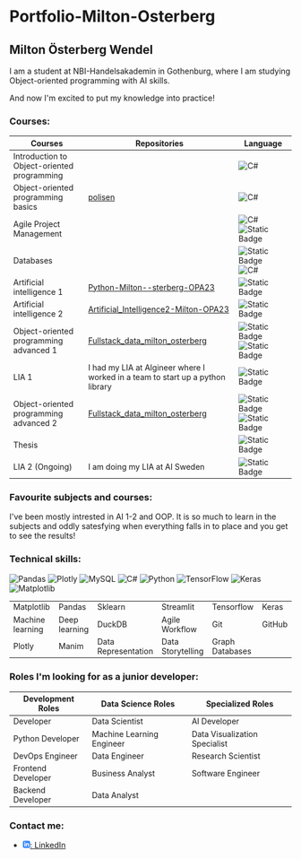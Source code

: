 # Portfolio-Milton-Osterberg


## Milton Österberg Wendel
I am a student at NBI-Handelsakademin in Gothenburg, where I am studying Object-oriented programming with AI skills. 

And now I'm excited to put my knowledge into practice!



### Courses:

<table>
    <thead>
        <th>Courses</th>
        <th>Repositories</th>
        <th>Language</th>
    </thead>
    <tr>
        <td>Introduction to Object-oriented programming</td>
        <td></td>
        <td><img src="https://img.shields.io/badge/c%23-%23239120.svg?style=for-the-badge&logo=csharp&logoColor=white" alt="C#"></td>
    </tr>
    <tr>
        <td>Object-oriented programming basics</td>
        <td><a href="https://github.com/MiltonOberg/Polisen">polisen</a></td>
        <td><img src="https://img.shields.io/badge/c%23-%23239120.svg?style=for-the-badge&logo=csharp&logoColor=white" alt="C#"></td>
    </tr>
    <tr>
        <td>Agile Project Management</td>
        <td></td>
        <td><img alt="C#" src=https://img.shields.io/badge/c%23-%23239120.svg?style=for-the-badge&logo=csharp&logoColor=white>
        <img alt="Static Badge" src="https://img.shields.io/badge/HTML-lightgreen?style=for-the-badge&color=red"></td>
    </tr>
    <tr>
        <td>Databases</td>
        <td></td>
        <td><img alt="Static Badge" src="https://img.shields.io/badge/SQL-lightgreen?style=for-the-badge&color=yellow">
        <img alt="C#" src=https://img.shields.io/badge/c%23-%23239120.svg?style=for-the-badge&logo=csharp&logoColor=white></td>
    </tr>
    <tr>
        <td>Artificial intelligence 1</td>
        <td><a href= https://github.com/MiltonOberg/Python-Milton--sterberg-OPA23>Python-Milton--sterberg-OPA23</a></td>
        <td><img alt="Static Badge" src=https://img.shields.io/badge/python-3670A0?style=for-the-badge&logo=python&logoColor=ffdd54></td>
    </tr>
    <tr>
        <td>Artificial intelligence 2</td>
        <td><a href= https://github.com/MiltonOberg/Artificial_Intelligence2-Milton-OPA23>Artificial_Intelligence2-Milton-OPA23</a></td>
        <td><img alt="Static Badge" src=https://img.shields.io/badge/python-3670A0?style=for-the-badge&logo=python&logoColor=ffdd54></td>
    </tr>
    <tr>
        <td>Object-oriented programming advanced 1</td>
        <td><a href= https://github.com/MiltonOberg/Fullstack_data_milton_osterberg>Fullstack_data_milton_osterberg</a></td>
        <td><img alt="Static Badge" src=https://img.shields.io/badge/python-3670A0?style=for-the-badge&logo=python&logoColor=ffdd54>
        <img alt="Static Badge" src="https://img.shields.io/badge/SQL-lightgreen?style=for-the-badge&color=yellow"></td>
    </tr>
    <tr>
        <td>LIA 1</td>
        <td>I had my LIA at AIgineer where I worked in a team to start up a python library</td>
        <td><img alt="Static Badge" src=https://img.shields.io/badge/python-3670A0?style=for-the-badge&logo=python&logoColor=ffdd54></td>
    </tr>
    <tr>
        <td>Object-oriented programming advanced 2</td>
        <td><a href= https://github.com/MiltonOberg/Fullstack_data_milton_osterberg>Fullstack_data_milton_osterberg</a></td>
        <td><img alt="Static Badge" src=https://img.shields.io/badge/python-3670A0?style=for-the-badge&logo=python&logoColor=ffdd54>
        <img alt="Static Badge" src="https://img.shields.io/badge/SQL-lightgreen?style=for-the-badge&color=yellow"></td>
    </tr>
    <tr>
        <td>Thesis</td>
        <td><a href= https://github.com/MiltonOberg/thesis</td>
        <td><img alt="Static Badge" src=https://img.shields.io/badge/python-3670A0?style=for-the-badge&logo=python&logoColor=ffdd54></td>
    </tr>
    <tr>
        <td>LIA 2 (Ongoing)</td>
        <td>I am doing my LIA at AI Sweden</td>
        <td><img alt="Static Badge" src=https://img.shields.io/badge/python-3670A0?style=for-the-badge&logo=python&logoColor=ffdd54></td>
    </tr>
</table>

### Favourite subjects and courses:
I've been mostly intrested in AI 1-2 and OOP. 
It is so much to learn in the subjects and oddly satesfying
when everything falls in to place and you get to see the results!

### Technical skills:
![Pandas](https://img.shields.io/badge/pandas-%23150458.svg?style=for-the-badge&logo=pandas&logoColor=white)
![Plotly](https://img.shields.io/badge/Plotly-%233F4F75.svg?style=for-the-badge&logo=plotly&logoColor=white)
![MySQL](https://img.shields.io/badge/mysql-4479A1.svg?style=for-the-badge&logo=mysql&logoColor=white)
![C#](https://img.shields.io/badge/c%23-%23239120.svg?style=for-the-badge&logo=csharp&logoColor=white)
![Python](https://img.shields.io/badge/python-3670A0?style=for-the-badge&logo=python&logoColor=ffdd54)
![TensorFlow](https://img.shields.io/badge/TensorFlow-%23FF6F00.svg?style=for-the-badge&logo=TensorFlow&logoColor=white)
![Keras](https://img.shields.io/badge/Keras-%23D00000.svg?style=for-the-badge&logo=Keras&logoColor=white)
![Matplotlib](https://img.shields.io/badge/Matplotlib-%23ffffff.svg?style=for-the-badge&logo=Matplotlib&logoColor=black)
<table>
    <tr>
        <td>Matplotlib</td>
        <td>Pandas</td>
        <td>Sklearn</td>
        <td>Streamlit</td>
        <td>Tensorflow</td>
        <td>Keras</td>
    </tr>
    <tr>
        <td>Machine learning</td>
        <td>Deep learning</td>
        <td>DuckDB</td>
        <td>Agile Workflow</td>
        <td>Git</td>
        <td>GitHub</td>
    </tr>
    <tr>
        <td>Plotly</td>
        <td>Manim</td>
        <td>Data Representation</td>
        <td>Data Storytelling</td>
        <td>Graph Databases</td>
    </tr>
</table>

### Roles I'm looking for as a junior developer:
 
<table>
    <thead>
        <th>Development Roles</th>
        <th>Data Science Roles</th>
        <th>Specialized Roles</th>
    </thead>
    <tbody>
        <tr>
            <td>Developer</td>
            <td>Data Scientist</td>
            <td>AI Developer</td>
        </tr>
        <tr>
            <td>Python Developer</td>
            <td>Machine Learning Engineer</td>
            <td>Data Visualization Specialist</td>
        </tr>
        <tr>
            <td>DevOps Engineer</td>
            <td>Data Engineer</td>
            <td>Research Scientist</td>
        </tr>
        <tr>
            <td>Frontend Developer</td>
            <td>Business Analyst</td>
            <td>Software Engineer</td>
        </tr>
        <tr>
            <td>Backend Developer</td>
            <td>Data Analyst</td>
            <td></td>
        </tr>
    </tbody>
</table>

### Contact me:
- [![linkedIn icon](assets/linkedIn-icon.png): LinkedIn][linkedin]

[linkedin]: https://www.linkedin.com/in/milton-%C3%B6sterberg-wendel-892759299/
